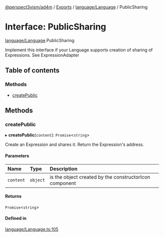 [@perspect3vism/ad4m](../README.md) / [Exports](../modules.md) / [language/Language](../modules/language_Language.md) / PublicSharing

# Interface: PublicSharing

[language/Language](../modules/language_Language.md).PublicSharing

Implement this interface if your Language supports creation of sharing
of Expressions.
See ExpressionAdapter

## Table of contents

### Methods

- [createPublic](language_Language.PublicSharing.md#createpublic)

## Methods

### createPublic

▸ **createPublic**(`content`): `Promise`<`string`\>

Create an Expression and shares it.
Return the Expression's address.

#### Parameters

| Name | Type | Description |
| :------ | :------ | :------ |
| `content` | `object` | is the object created by the constructorIcon component |

#### Returns

`Promise`<`string`\>

#### Defined in

[language/Language.ts:105](https://github.com/perspect3vism/ad4m/blob/6c5aaad/src/language/Language.ts#L105)
